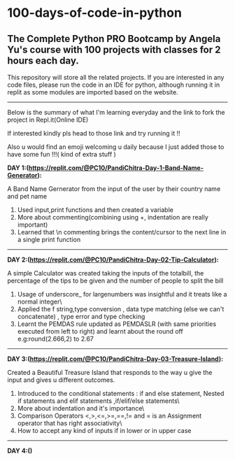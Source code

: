 # 100-days-of-code-in-python
The Complete Python PRO Bootcamp by Angela Yu's course with 100 projects with classes for 2 hours each day.
-----------------------------------------------------------------------------------------------------------------------------------------------------------------------------------
This repository will store all the related projects. If you are interested in any code files, please run the code in an IDE for python, although running it in replit as some modules are imported based on the website.
___________________________________________________________________________________________________________________________________________________________________________________
Below is the summary of what I'm learning everyday and the link to fork the project in Repl.it(Online IDE)

If interested kindly pls head to those link and try running it !! 

Also u would find an emoji welcoming u daily because I just added those to have some fun !!!( kind of extra stuff )

**DAY 1:(https://replit.com/@PC10/PandiChitra-Day-1-Band-Name-Generator):**

A Band Name Gernerator from the input of the user by their country name and pet name
1) Used input,print functions and then created a variable
2) More about commenting(combining using +, indentation are really important)
3) Learned that \n commenting brings the content/cursor to the next line in a single print function
_________________________________________________________________________________________________________________________________________________________________________________
**DAY 2:(https://replit.com/@PC10/PandiChitra-Day-02-Tip-Calculator):**
 
A simple Calculator was created taking the inputs of the totalbill, the percentage of the tips to be given and the number of people to split the bill
 
1) Usage of underscore_ for largenumbers was insightful and it treats like a normal integer\
2) Applied the f string,type conversion , data type matching (else we can't concatenate) , type error and type checking<br/>
3) Learnt the PEMDAS rule updated as PEMDASLR (with same priorities executed from left to right) and learnt about the round off e.g:round(2.666,2) to 2.67
_________________________________________________________________________________________________________________________________________________________________________________ 
 **DAY 3:(https://replit.com/@PC10/PandiChitra-Day-03-Treasure-Island):**
 
Created a Beautiful Treasure Island that responds to the way u give the input and gives u different outcomes.
 
1) Introduced to the conditional statements : if and else statement, Nested if statements and elif statements ,if/elif/else statements\
2) More about indentation and it's importance\
3) Comparison Operators <,>,<=,>=,==,!= and = is an Assignment operator that has right associativity\
4) How to accept any kind of inputs if in lower or in upper case
_________________________________________________________________________________________________________________________________________________________________________________
 **DAY 4:()**
 
 

